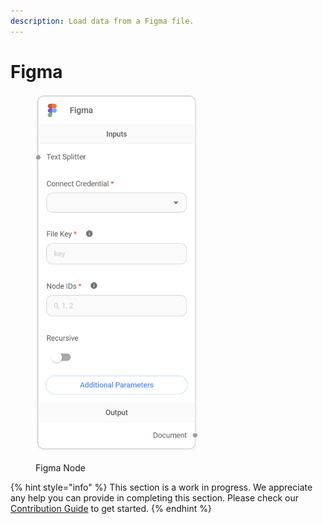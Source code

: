 ```yaml
---
description: Load data from a Figma file.
---
```


# Figma

<figure><img src="../../../.gitbook/assets/image (8) (1) (1) (1) (1) (1) (1) (1).png" alt="" width="264"><figcaption><p>Figma Node</p></figcaption></figure>

{% hint style="info" %}
This section is a work in progress. We appreciate any help you can provide in completing this section. Please check our [Contribution Guide](broken-reference) to get started.
{% endhint %}
